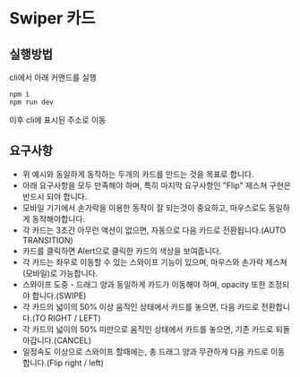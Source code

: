 # Swiper 카드

## 실행방법

cli에서 아래 커맨드를 실행

```shell
npm i
npm run dev
```

이후 cli에 표시된 주소로 이동

## 요구사항

- 위 예시와 동일하게 동작하는 두개의 카드를 만드는 것을 목표로 합니다.
- 아래 요구사항을 모두 만족해야 하며, 특히 마지막 요구사항인 "Flip" 제스쳐 구현은 반드시 되야 합니다.
- 모바일 기기에서 손가락을 이용한 동작이 잘 되는것이 중요하고, 마우스로도 동일하게 동작해야합니다.
- 각 카드는 3초간 아무런 액션이 없으면, 자동으로 다음 카드로 전환됩니다.(AUTO TRANSITION)
- 카드를 클릭하면 Alert으로 클릭한 카드의 색상을 보여줍니다.
- 각 카드는 좌우로 이동할 수 있는 스와이프 기능이 있으며, 마우스와 손가락 제스쳐(모바일)로 가능합니다.
- 스와이프 도중 - 드래그 양과 동일하게 카드가 이동해야 하며, opacity 또한 조정되야 합니다.(SWIPE)
- 각 카드의 넓이의 50% 이상 움직인 상태에서 카드를 놓으면, 다음 카드로 전환합니다.(TO RIGHT / LEFT)
- 각 카드의 넓이의 50% 미만으로 움직인 상태에서 카드를 놓으면, 기존 카드로 되돌아갑니다.(CANCEL)
- 일정속도 이상으로 스와이프 할때에는, 총 드래그 양과 무관하게 다음 카드로 이동합니다.(Flip right / left)
